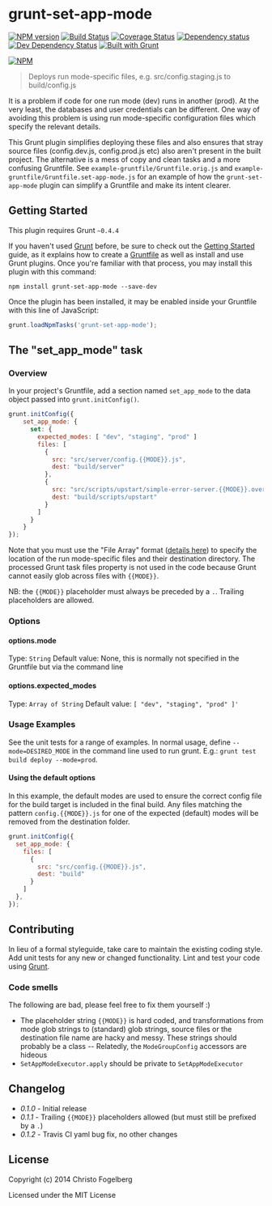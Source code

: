 # grunt-set-app-mode

[![NPM version](https://badge.fury.io/js/grunt-set-app-mode.svg)](http://badge.fury.io/js/grunt-set-app-mode)
[![Build Status](https://travis-ci.org/cfogelberg/grunt-set-app-mode.svg?branch=master)](https://travis-ci.org/cfogelberg/grunt-set-app-mode)
[![Coverage Status](https://coveralls.io/repos/cfogelberg/grunt-set-app-mode/badge.png)](https://coveralls.io/r/cfogelberg/grunt-set-app-mode)
[![Dependency status](https://david-dm.org/cfogelberg/grunt-set-app-mode/status.png)](https://david-dm.org/cfogelberg/grunt-set-app-mode#info=dependencies&view=table)
[![Dev Dependency Status](https://david-dm.org/pimterry/grunt-set-app-mode/dev-status.png)](https://david-dm.org/cfogelberg/grunt-set-app-mode#info=devDependencies&view=table)
[![Built with Grunt](https://cdn.gruntjs.com/builtwith.png)](http://gruntjs.com/)

[![NPM](https://nodei.co/npm/grunt-set-app-mode.png?downloads=true&stars=true)](https://nodei.co/npm/grunt-set-app-mode/)

> Deploys run mode-specific files, e.g. src/config.staging.js to build/config.js

It is a problem if code for one run mode (dev) runs in another (prod). At the very least, the databases and user credentials can be different. One way of avoiding this problem is using run mode-specific configuration files which specify the relevant details.

This Grunt plugin simplifies deploying these files and also ensures that stray source files (config.dev.js, config.prod.js etc) also aren't present in the built project. The alternative is a mess of copy and clean tasks and a more confusing Gruntfile. See `example-gruntfile/Gruntfile.orig.js` and `example-gruntfile/Gruntfile.set-app-mode.js` for an example of how the `grunt-set-app-mode` plugin can simplify a Gruntfile and make its intent clearer.


## Getting Started

This plugin requires Grunt `~0.4.4`

If you haven't used [Grunt](http://gruntjs.com/) before, be sure to check out the [Getting Started](http://gruntjs.com/getting-started) guide, as it explains how to create a [Gruntfile](http://gruntjs.com/sample-gruntfile) as well as install and use Grunt plugins. Once you're familiar with that process, you may install this plugin with this command:

```shell
npm install grunt-set-app-mode --save-dev
```

Once the plugin has been installed, it may be enabled inside your Gruntfile with this line of JavaScript:

```js
grunt.loadNpmTasks('grunt-set-app-mode');
```


## The "set_app_mode" task

### Overview
In your project's Gruntfile, add a section named `set_app_mode` to the data object passed into `grunt.initConfig()`.

```js
grunt.initConfig({
    set_app_mode: {
      set: {
        expected_modes: [ "dev", "staging", "prod" ]
        files: [
          {
            src: "src/server/config.{{MODE}}.js",
            dest: "build/server"
          },
          {
            src: "src/scripts/upstart/simple-error-server.{{MODE}}.override",
            dest: "build/scripts/upstart"
          }
        ]
      }
    }
});
```

Note that you must use the "File Array" format ([details here](http://gruntjs.com/configuring-tasks#files-array-format)) to specify the location of the run mode-specific files and their destination directory. The processed Grunt task files property is not used in the code because Grunt cannot easily glob across files with `{{MODE}}`.

NB: the `{{MODE}}` placeholder must always be preceded by a `.`. Trailing placeholders are allowed.

### Options

#### options.mode
Type: `String`
Default value: None, this is normally not specified in the Gruntfile but via the command line

#### options.expected_modes
Type: `Array of String`
Default value: `[ "dev", "staging", "prod" ]'`

### Usage Examples

See the unit tests for a range of examples. In normal usage, define `--mode=DESIRED_MODE` in the command line used to run grunt. E.g.: `grunt test build deploy --mode=prod`.

#### Using the default options

In this example, the default modes are used to ensure the correct config file for the build target is included in the final build. Any files matching the pattern `config.{{MODE}}.js` for one of the expected (default) modes will be removed from the destination folder.

```js
grunt.initConfig({
  set_app_mode: {
    files: [
      {
        src: "src/config.{{MODE}}.js",
        dest: "build"
      }
    ]
  },
});
```


## Contributing

In lieu of a formal styleguide, take care to maintain the existing coding style. Add unit tests for any new or changed functionality. Lint and test your code using [Grunt](http://gruntjs.com/).

### Code smells

The following are bad, please feel free to fix them yourself :)

- The placeholder string `{{MODE}}` is hard coded, and transformations from mode glob strings to (standard) glob strings, source files or the destination file name are hacky and messy. These strings should probably be a class
-- Relatedly, the `ModeGroupConfig` accessors are hideous
- `SetAppModeExecutor.apply` should be private to `SetAppModeExecutor`

## Changelog

- _0.1.0_ - Initial release
- _0.1.1_ - Trailing `{{MODE}}` placeholders allowed (but must still be prefixed by a `.`)
- _0.1.2_ - Travis CI yaml bug fix, no other changes

## License

Copyright (c) 2014 Christo Fogelberg

Licensed under the MIT License
